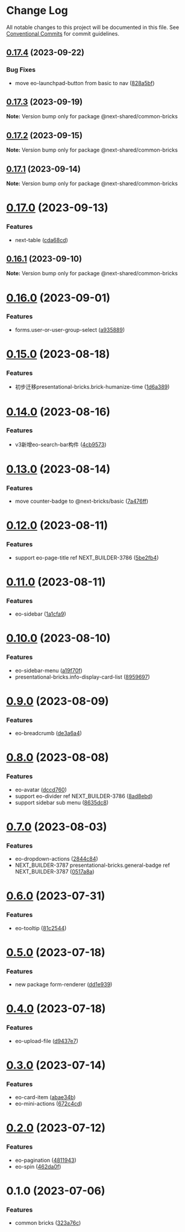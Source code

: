 # Change Log

All notable changes to this project will be documented in this file.
See [Conventional Commits](https://conventionalcommits.org) for commit guidelines.

## [0.17.4](https://github.com/easyops-cn/next-bricks/compare/@next-shared/common-bricks@0.17.3...@next-shared/common-bricks@0.17.4) (2023-09-22)


### Bug Fixes

* move eo-launchpad-button from basic to nav ([828a5bf](https://github.com/easyops-cn/next-bricks/commit/828a5bf9b0c1bba53ce841824b8e600fc87b1434))





## [0.17.3](https://github.com/easyops-cn/next-bricks/compare/@next-shared/common-bricks@0.17.2...@next-shared/common-bricks@0.17.3) (2023-09-19)

**Note:** Version bump only for package @next-shared/common-bricks





## [0.17.2](https://github.com/easyops-cn/next-bricks/compare/@next-shared/common-bricks@0.17.1...@next-shared/common-bricks@0.17.2) (2023-09-15)

**Note:** Version bump only for package @next-shared/common-bricks





## [0.17.1](https://github.com/easyops-cn/next-bricks/compare/@next-shared/common-bricks@0.17.0...@next-shared/common-bricks@0.17.1) (2023-09-14)

**Note:** Version bump only for package @next-shared/common-bricks





# [0.17.0](https://github.com/easyops-cn/next-bricks/compare/@next-shared/common-bricks@0.16.1...@next-shared/common-bricks@0.17.0) (2023-09-13)


### Features

* next-table ([cda68cd](https://github.com/easyops-cn/next-bricks/commit/cda68cdf295781a32d12f723c652ae08aca1e1cc))





## [0.16.1](https://github.com/easyops-cn/next-bricks/compare/@next-shared/common-bricks@0.16.0...@next-shared/common-bricks@0.16.1) (2023-09-10)

**Note:** Version bump only for package @next-shared/common-bricks





# [0.16.0](https://github.com/easyops-cn/next-bricks/compare/@next-shared/common-bricks@0.15.0...@next-shared/common-bricks@0.16.0) (2023-09-01)


### Features

* forms.user-or-user-group-select ([a935889](https://github.com/easyops-cn/next-bricks/commit/a935889439da487f965785be1e77e76d2fd96bbc))





# [0.15.0](https://github.com/easyops-cn/next-bricks/compare/@next-shared/common-bricks@0.14.0...@next-shared/common-bricks@0.15.0) (2023-08-18)


### Features

* 初步迁移presentational-bricks.brick-humanize-time ([1d6a389](https://github.com/easyops-cn/next-bricks/commit/1d6a389b9565e65ae3c802c373fd05ce2fba5072))





# [0.14.0](https://github.com/easyops-cn/next-bricks/compare/@next-shared/common-bricks@0.13.0...@next-shared/common-bricks@0.14.0) (2023-08-16)


### Features

* v3新增eo-search-bar构件 ([4cb9573](https://github.com/easyops-cn/next-bricks/commit/4cb9573f459b3c8aa299beee3ec485cbd30287e0))





# [0.13.0](https://github.com/easyops-cn/next-bricks/compare/@next-shared/common-bricks@0.12.0...@next-shared/common-bricks@0.13.0) (2023-08-14)


### Features

* move counter-badge to @next-bricks/basic ([7a476ff](https://github.com/easyops-cn/next-bricks/commit/7a476ff9e8835451c7e30a52edb46d6cc7687588))





# [0.12.0](https://github.com/easyops-cn/next-bricks/compare/@next-shared/common-bricks@0.11.0...@next-shared/common-bricks@0.12.0) (2023-08-11)


### Features

* support eo-page-title ref NEXT_BUILDER-3786 ([5be2fb4](https://github.com/easyops-cn/next-bricks/commit/5be2fb4b4510d50c780aa442fe8c8743f53df197))





# [0.11.0](https://github.com/easyops-cn/next-bricks/compare/@next-shared/common-bricks@0.10.0...@next-shared/common-bricks@0.11.0) (2023-08-11)


### Features

* eo-sidebar ([1a1cfa9](https://github.com/easyops-cn/next-bricks/commit/1a1cfa996c701106a99912ff2b314e2187ee4d1a))





# [0.10.0](https://github.com/easyops-cn/next-bricks/compare/@next-shared/common-bricks@0.9.0...@next-shared/common-bricks@0.10.0) (2023-08-10)


### Features

* eo-sidebar-menu ([a19f70f](https://github.com/easyops-cn/next-bricks/commit/a19f70f546fe8dfb0ca909a545fa27a042458cc6))
* presentational-bricks.info-display-card-list ([8959697](https://github.com/easyops-cn/next-bricks/commit/8959697ff04684b76c6be70c49b5ab117daa743f))





# [0.9.0](https://github.com/easyops-cn/next-bricks/compare/@next-shared/common-bricks@0.8.0...@next-shared/common-bricks@0.9.0) (2023-08-09)


### Features

* eo-breadcrumb ([de3a6a4](https://github.com/easyops-cn/next-bricks/commit/de3a6a40026f02fb6053e6a9114920b79c9005a1))





# [0.8.0](https://github.com/easyops-cn/next-bricks/compare/@next-shared/common-bricks@0.7.0...@next-shared/common-bricks@0.8.0) (2023-08-08)


### Features

* eo-avatar ([dccd760](https://github.com/easyops-cn/next-bricks/commit/dccd7606bc8f7891fc785cf62ca91a80bbe122ed))
* support eo-divider ref NEXT_BUILDER-3786 ([8ad8ebd](https://github.com/easyops-cn/next-bricks/commit/8ad8ebd372d8b55ef9c62f92f896e6dddbe79120))
* support sidebar sub menu ([8635dc8](https://github.com/easyops-cn/next-bricks/commit/8635dc867928e8ac960b4065398b1fe7c36093a1))





# [0.7.0](https://github.com/easyops-cn/next-bricks/compare/@next-shared/common-bricks@0.6.0...@next-shared/common-bricks@0.7.0) (2023-08-03)


### Features

* eo-dropdown-actions ([2844c84](https://github.com/easyops-cn/next-bricks/commit/2844c8466af36a62119b19d01e9a898e8b4386e1))
* NEXT_BUILDER-3787 presentational-bricks.general-badge ref NEXT_BUILDER-3787 ([0517a8a](https://github.com/easyops-cn/next-bricks/commit/0517a8a4ca9ebfba6ba6b6b8efafa590246968bb))





# [0.6.0](https://github.com/easyops-cn/next-bricks/compare/@next-shared/common-bricks@0.5.0...@next-shared/common-bricks@0.6.0) (2023-07-31)


### Features

* eo-tooltip ([81c2544](https://github.com/easyops-cn/next-bricks/commit/81c25441651f6d73496133a3f878e80187ad8627))





# [0.5.0](https://github.com/easyops-cn/next-bricks/compare/@next-shared/common-bricks@0.4.0...@next-shared/common-bricks@0.5.0) (2023-07-18)


### Features

* new package form-renderer ([dd1e939](https://github.com/easyops-cn/next-bricks/commit/dd1e939609100b6f2493d2aae7cc60746826301d))





# [0.4.0](https://github.com/easyops-cn/next-bricks/compare/@next-shared/common-bricks@0.3.0...@next-shared/common-bricks@0.4.0) (2023-07-18)


### Features

* eo-upload-file ([d9437e7](https://github.com/easyops-cn/next-bricks/commit/d9437e7f6b38760d65e57f0f1f5812a67ca5aa36))





# [0.3.0](https://github.com/easyops-cn/next-bricks/compare/@next-shared/common-bricks@0.2.0...@next-shared/common-bricks@0.3.0) (2023-07-14)


### Features

* eo-card-item ([abae34b](https://github.com/easyops-cn/next-bricks/commit/abae34ba398f88a6a97a5c923221d1360666d249))
* eo-mini-actions ([672c4cd](https://github.com/easyops-cn/next-bricks/commit/672c4cd21b2c0e44b3524ac6ca165cac48b9c0e0))





# [0.2.0](https://github.com/easyops-cn/next-bricks/compare/@next-shared/common-bricks@0.1.0...@next-shared/common-bricks@0.2.0) (2023-07-12)


### Features

* eo-pagination ([4811943](https://github.com/easyops-cn/next-bricks/commit/48119430ab4eaef3bdb290560324829b9e476854))
* eo-spin ([462da0f](https://github.com/easyops-cn/next-bricks/commit/462da0fe8a3818cb20dc57422689018c3a0c06dc))





# 0.1.0 (2023-07-06)


### Features

* common bricks ([323a76c](https://github.com/easyops-cn/next-bricks/commit/323a76cab71d6540ab932ce3bbdc45b072585e61))
